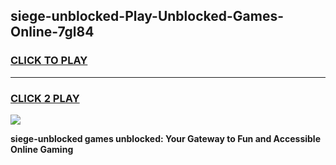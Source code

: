 
## siege-unblocked-Play-Unblocked-Games-Online-7gl84
<h3>
<a href="https://premium76.site?title=siege-unblocked&ref=25A">CLICK TO PLAY</a></h3>
<hr>

<h3>
<a href="https://premium76.site?title=siege-unblocked&ref=25A">CLICK 2 PLAY</a>
  
</h3>

<a href="https://premium76.site?title=siege-unblocked&ref=25A"><img src="https://clearcache.store/games.png"></a>


**siege-unblocked games unblocked: Your Gateway to Fun and Accessible Online Gaming**
